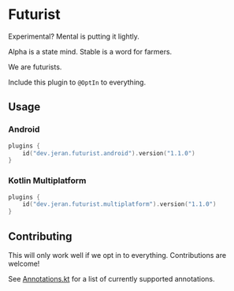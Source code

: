 # Futurist
Experimental? Mental is putting it lightly.

Alpha is a state mind. Stable is a word for farmers.

We are futurists.

Include this plugin to `@OptIn` to everything.

## Usage

### Android

```kotlin
plugins {
    id("dev.jeran.futurist.android").version("1.1.0")
}
```

### Kotlin Multiplatform

```kotlin
plugins {
    id("dev.jeran.futurist.multiplatform").version("1.1.0")
}
```

## Contributing

This will only work well if we opt in to everything. Contributions are welcome!

See [Annotations.kt](https://github.com/jeran/futurist/blob/main/src/main/kotlin/futurist/Annotations.kt) for a list of currently supported annotations.
